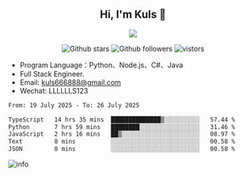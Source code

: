 <h2 align="center"> Hi, I'm Kuls 👋 </h2>
<p align="center">
    <p align="center">
        <img src=" https://avatars.githubusercontent.com/u/42165104?s=460&u=5c7fbf0bce7d4b38a15a44676e6f64b529e47598&v=4"/>
    </p>
    <p align="center">
      <img src="https://img.shields.io/github/stars/hellokuls?style=social" alt="Github stars" />
      <img src="https://img.shields.io/github/followers/hellokuls?style=social" alt="Github followers" />
      <img src="https://visitor-badge.glitch.me/badge?page_id=hellokuls.readme" alt="vistors" />
    </p>
</p>

- Program Language：Python、Node.js、C#、Java
- Full Stack Engineer.
- Email: kuls666888@gmail.com
- Wechat: LLLLLLS123

<!--START_SECTION:waka-->

```txt
From: 19 July 2025 - To: 26 July 2025

TypeScript   14 hrs 35 mins  ██████████████▒░░░░░░░░░░   57.44 %
Python       7 hrs 59 mins   ████████░░░░░░░░░░░░░░░░░   31.46 %
JavaScript   2 hrs 16 mins   ██▒░░░░░░░░░░░░░░░░░░░░░░   08.97 %
Text         8 mins          ░░░░░░░░░░░░░░░░░░░░░░░░░   00.58 %
JSON         8 mins          ░░░░░░░░░░░░░░░░░░░░░░░░░   00.58 %
```

<!--END_SECTION:waka-->

![info](https://github-readme-stats.vercel.app/api?username=hellokuls&show_icons=true&count_private=true&hide=prs&theme=default_repocard)


